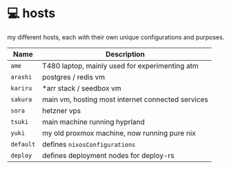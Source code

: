 # :computer: hosts

my different hosts, each with their own unique configurations and purposes.

Name            | Description
--------------- | -----------
`ame`           | T480 laptop, mainly used for experimenting atm
`arashi`        | postgres / redis vm
`kariru`        | *arr stack / seedbox vm
`sakura`        | main vm, hosting most internet connected services
`sora`          | hetzner vps
`tsuki`         | main machine running hyprland
`yuki`          | my old proxmox machine, now running pure nix
`default`       | defines `nixosConfigurations`
`deploy`        | defines deployment nodes for deploy-rs

